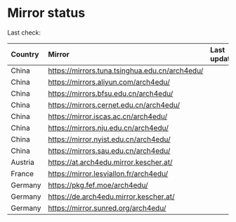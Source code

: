 <script src="./time.js"></script>
# Mirror status
Last check: <script type="text/javascript">localize(1713881831.7012596);</script>

|Country|Mirror|Last update|
|:------|:-----|:----------|
|China|https://mirrors.tuna.tsinghua.edu.cn/arch4edu/|<script type="text/javascript">localize(1713854038);</script>|
|China|https://mirrors.aliyun.com/arch4edu/|<script type="text/javascript">localize(1713854038);</script>|
|China|https://mirrors.bfsu.edu.cn/arch4edu/|<script type="text/javascript">localize(1713854038);</script>|
|China|https://mirrors.cernet.edu.cn/arch4edu/|<script type="text/javascript">localize(1713854038);</script>|
|China|https://mirror.iscas.ac.cn/arch4edu/|<script type="text/javascript">localize(1713854038);</script>|
|China|https://mirrors.nju.edu.cn/arch4edu/|<script type="text/javascript">localize(1713810507);</script>|
|China|https://mirror.nyist.edu.cn/arch4edu/|<script type="text/javascript">localize(1713854038);</script>|
|China|https://mirrors.sau.edu.cn/arch4edu/|<script type="text/javascript">localize(1713854038);</script>|
|Austria|https://at.arch4edu.mirror.kescher.at/|<script type="text/javascript">localize(1713854038);</script>|
|France|https://mirror.lesviallon.fr/arch4edu/|<script type="text/javascript">localize(1713854038);</script>|
|Germany|https://pkg.fef.moe/arch4edu/|<script type="text/javascript">localize(1713854038);</script>|
|Germany|https://de.arch4edu.mirror.kescher.at/|<script type="text/javascript">localize(1713854038);</script>|
|Germany|https://mirror.sunred.org/arch4edu/|<script type="text/javascript">localize(1713854038);</script>|

<script src="./tablefilter/tablefilter.js"></script>
<script src="./table.js"></script>